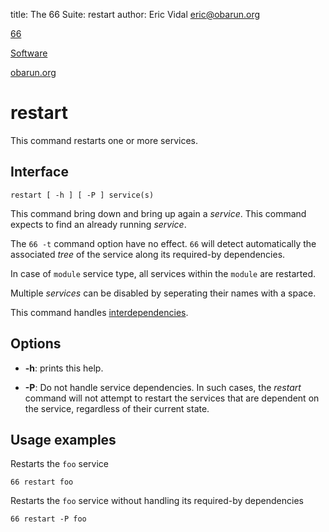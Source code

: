 title: The 66 Suite: restart
author: Eric Vidal <eric@obarun.org>

[66](index.html)

[Software](https://web.obarun.org/software)

[obarun.org](https://web.obarun.org)

# restart

This command restarts one or more services.

## Interface

```
restart [ -h ] [ -P ] service(s)
```

This command bring down and bring up again a *service*. This command expects to find an already running *service*.

The `66 -t` command option have no effect. `66` will detect automatically the associated *tree* of the service along its required-by dependencies.

In case of `module` service type, all services within the `module` are restarted.

Multiple *services* can be disabled by seperating their names with a space.

This command handles [interdependencies](66.html#handling-dependencies).

## Options

- **-h**: prints this help.

- **-P**: Do not handle service dependencies. In such cases, the *restart* command will not attempt to restart the services that are dependent on the service, regardless of their current state.

## Usage examples

Restarts the `foo` service
```
66 restart foo
```

Restarts the `foo` service without handling its required-by dependencies
```
66 restart -P foo
```